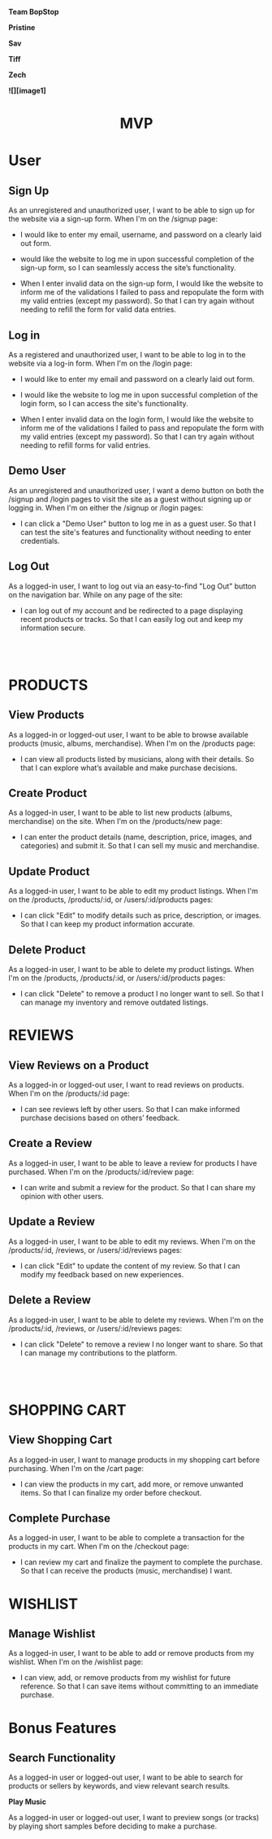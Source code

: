 **Team BopStop**

**Pristine**

**Sav**

**Tiff**

**Zech**

**![][image1]**

**<h1 align="center" >MVP</h1>**

# **User**

## **Sign Up**

As an unregistered and unauthorized user, I want to be able to sign up for the website via a sign-up form. When I'm on the /signup page:

*  I would like to enter my email, username, and password on a clearly laid out form.

* would like the website to log me in upon successful completion of the sign-up form, so I can seamlessly access the site’s functionality.

* When I enter invalid data on the sign-up form, I would like the website to inform me of the validations I failed to pass and repopulate the form with my valid entries (except my password).   So that I can try again without needing to refill the form for valid data entries.

## **Log in**

As a registered and unauthorized user, I want to be able to log in to the website via a log-in form. When I'm on the /login page:

*  I would like to enter my email and password on a clearly laid out form.

*  I would like the website to log me in upon successful completion of the login form, so I can access the site's functionality.

*  When I enter invalid data on the login form, I would like the website to inform me of the validations I failed to pass and repopulate the form with my valid entries (except my password).   So that I can try again without needing to refill forms for valid entries.

## **Demo User**

 As an unregistered and unauthorized user, I want a demo button on both the /signup and /login pages to visit the site as a guest without signing up or logging in. When I'm on either the /signup or /login pages:

*  I can click a "Demo User" button to log me in as a guest user.   So that I can test the site's features and functionality without needing to enter credentials.

## **Log Out**

As a logged-in user, I want to log out via an easy-to-find "Log Out" button on the navigation bar.
While on any page of the site:

* I can log out of my account and be redirected to a page displaying recent products or tracks.
  So that I can easily log out and keep my information secure.

<br></br>

# **PRODUCTS**

## **View Products**

As a logged-in or logged-out user, I want to be able to browse available products (music, albums, merchandise).
When I'm on the /products page:

* I can view all products listed by musicians, along with their details.
  So that I can explore what’s available and make purchase decisions.

## **Create Product**

As a logged-in user, I want to be able to list new products (albums, merchandise) on the site.
When I'm on the /products/new page:

* I can enter the product details (name, description, price, images, and categories) and submit it.
  So that I can sell my music and merchandise.

## **Update Product**

As a logged-in user, I want to be able to edit my product listings.
When I'm on the /products, /products/:id, or /users/:id/products pages:

* I can click "Edit" to modify details such as price, description, or images.
  So that I can keep my product information accurate.

##

## **Delete Product**

As a logged-in user, I want to be able to delete my product listings.
When I'm on the /products, /products/:id, or /users/:id/products pages:

* I can click "Delete" to remove a product I no longer want to sell.
  So that I can manage my inventory and remove outdated listings.

# **REVIEWS**

## **View Reviews on a Product**

As a logged-in or logged-out user, I want to read reviews on products.
When I'm on the /products/:id page:

* I can see reviews left by other users.
  So that I can make informed purchase decisions based on others’ feedback.

## **Create a Review**

As a logged-in user, I want to be able to leave a review for products I have purchased.
When I'm on the /products/:id/review page:

* I can write and submit a review for the product.
  So that I can share my opinion with other users.

## **Update a Review**

As a logged-in user, I want to be able to edit my reviews.
When I'm on the /products/:id, /reviews, or /users/:id/reviews pages:

* I can click "Edit" to update the content of my review.
  So that I can modify my feedback based on new experiences.

## **Delete a Review**

As a logged-in user, I want to be able to delete my reviews.
When I'm on the /products/:id, /reviews, or /users/:id/reviews pages:

* I can click "Delete" to remove a review I no longer want to share.
  So that I can manage my contributions to the platform.

<br></br>

# **SHOPPING CART**

## **View Shopping Cart**

As a logged-in user, I want to manage products in my shopping cart before purchasing.
When I'm on the /cart page:

* I can view the products in my cart, add more, or remove unwanted items.
  So that I can finalize my order before checkout.

## **Complete Purchase**

 As a logged-in user, I want to be able to complete a transaction for the products in my cart. When I'm on the /checkout page:

*  I can review my cart and finalize the payment to complete the purchase.   So that I can receive the products (music, merchandise) I want.

# **WISHLIST**

## **Manage Wishlist**

 As a logged-in user, I want to be able to add or remove products from my wishlist. When I'm on the /wishlist page:

* I can view, add, or remove products from my wishlist for future reference.   So that I can save items without committing to an immediate purchase.

####

# **Bonus Features**

## **Search Functionality**

As a logged\-in user or logged-out user, I want to be able to search for products or sellers by keywords, and view relevant search results.

**Play Music**

As a logged\-in user or logged-out user, I want to preview songs (or tracks) by playing short samples before deciding to make a purchase.

